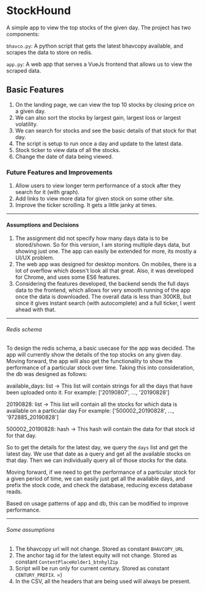 # StockHound

A simple app to view the top stocks of the given day. The project has two components:

`bhavco.py`: A python script that gets the latest bhavcopy available, and scrapes the data to store on redis.

`app.py`: A web app that serves a VueJs frontend that allows us to view the scraped data.

## Basic Features
1. On the landing page, we can view the top 10 stocks by closing price on a given day.
2. We can also sort the stocks by largest gain, largest loss or largest volatility.
3. We can search for stocks and see the basic details of that stock for that day.
4. The script is setup to run once a day and update to the latest data.
5. Stock ticker to view data of all the stocks.
6. Change the date of data being viewed.

### Future Features and Improvements
1. Allow users to view longer term performance of a stock after they search for it (with graph).
2. Add links to view more data for given stock on some other site.
3. Improve the ticker scrolling. It gets a little janky at times.

---

#### Assumptions and Decisions
1. The assignment did not specify how many days data is to be stored/shown. So for this version, I am
storing multiple days data, but showing just one. The app can easily be extended for more, its mostly
a UI/UX problem.
2. The web app was designed for desktop monitors. On mobiles, there is a lot of overflow which doesn't
look all that great. Also, it was developed for Chrome, and uses some ES6 features.
3. Considering the features developed, the backend sends the full days data to the frontend, which allows
for very smooth running of the app once the data is downloaded. The overall data is less than 300KB, but 
since it gives instant search (with autocomplete) and a full ticker, I went ahead with that.

---

###### Redis schema

To design the redis schema, a basic usecase for the app was decided. The app will currently show
the details of the top stocks on any given day. Moving forward, the app will also get the functionality
to show the performance of a particular stock over time. Taking this into consideration, the db was
designed as follows:

available\_days: list -> This list will contain strings for all the days that have been uploaded onto it.
For example: ['20190807', ..., '20190828']

20190828: list -> This list will contain all the stocks for which data is available on a particular day
For example: ['500002\_20190828', ..., '972885\_20190828']

500002\_20190828: hash -> This hash will contain the data for that stock id for that day.

So to get the details for the latest day, we query the `days` list and get the latest day.
We use that date as a query and get all the available stocks on that day.
Then we can individually query all of those stocks for the data.

Moving forward, if we need to get the performance of a particular stock for a given period of time,
we can easily just get all the available days, and prefix the stock code, and check the database,
reducing excess database reads.

Based on usage patterns of app and db, this can be modified to improve performance.

---

###### Some assumptions
1. The bhavcopy url will not change. Stored as constant `BHAVCOPY_URL`
2. The anchor tag id for the latest equity will not change. Stored as constant `ContentPlaceHolder1_btnhylZip`
3. Script will be run only for current century. Stored as constant `CENTURY_PREFIX`. =)
4. In the CSV, all the headers that are being used will always be present.

